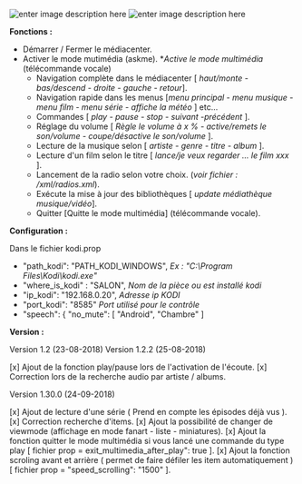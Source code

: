 ![enter image description here](https://raw.githubusercontent.com/Spikharpax/Avatar-Serveur/master/logo/Avatar.jpg)
![enter image description here](http://atlasweb.net/wp-content/uploads/2017/12/kodi-leia-696x418.jpg)

**Fonctions :**

-   Démarrer / Fermer le médiacenter.
-   Activer le mode mutimédia (askme). *_Active le mode multimédia_ (télécommande vocale)
    -   Navigation complète dans le médiacenter [ _haut/monte - bas/descend - droite - gauche - retour_].
    -   Navigation rapide dans les menus [_menu principal - menu musique - menu film - menu série - affiche la météo_ ] etc...
    -   Commandes [ _play - pause - stop - suivant -précédent_ ].
    -   Réglage du volume [ _Règle le volume à x % - active/remets le son/volume - coupe/désactive le son/volume_ ].
    -   Lecture de la musique selon [ _artiste - genre - titre - album_ ].
    -   Lecture d'un film selon le titre [ _lance/je veux regarder ... le film xxx_ ].
    -   Lancement de la radio selon votre choix. (_voir fichier : /xml/radios.xml_).
    -   Exécute la mise à jour des bibliothèques [ _update médiathèque musique/vidéo_].
    - Quitter [Quitte le mode multimédia] (télécommande vocale).

**Configuration :**

Dans le fichier kodi.prop

- "path_kodi": "PATH_KODI_WINDOWS",  *Ex : "C:\Program    Files\Kodi\kodi.exe"* 
- "where_is_kodi" : "SALON",  *Nom de la pièce ou est installé kodi* 
- "ip_kodi": "192.168.0.20", *Adresse ip KODI* 
- "port_kodi": "8585" *Port utilisé pour le contrôle*
- "speech": {
        "no_mute": [ "Android", "Chambre" ]
		
		
**Version :**

Version 1.2 (23-08-2018)
Version 1.2.2 (25-08-2018)

[x] Ajout de la fonction play/pause lors de l'activation de l'écoute.
[x] Correction lors de la recherche audio par artiste / albums.

Version 1.30.0 (24-09-2018)

[x] Ajout de lecture d'une série ( Prend en compte les épisodes déjà vus ).
[x] Correction recherche d'items.
[x] Ajout la possibilité de changer de viewmode (affichage en mode fanart - liste - miniatures).
[x] Ajout la fonction quitter le mode multimédia si vous lancé une commande du type play [ fichier prop = exit_multimedia_after_play": true ].
[x] Ajout la fonction scroling avant et arrière ( permet de faire défiler les item automatiquement ) [ fichier prop = "speed_scrolling": "1500" ].
